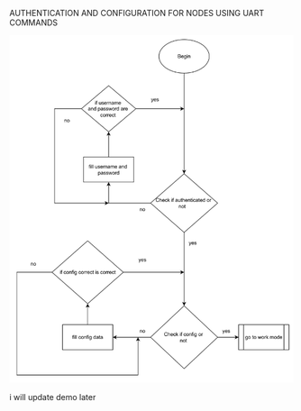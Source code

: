 
AUTHENTICATION AND CONFIGURATION FOR NODES USING UART COMMANDS

![alt text](image.png)


i will update demo later